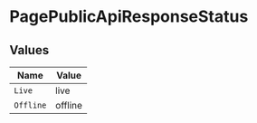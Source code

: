 # PagePublicApiResponseStatus


## Values

| Name      | Value     |
| --------- | --------- |
| `Live`    | live      |
| `Offline` | offline   |